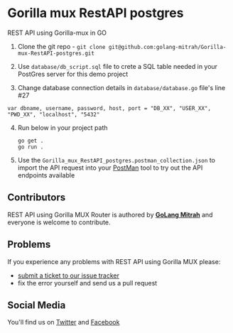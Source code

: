 # Gorilla mux RestAPI postgres

REST API using Gorilla-mux in GO

1. Clone the git repo - `git clone git@github.com:golang-mitrah/Gorilla-mux-RestAPI-postgres.git`

2. Use `database/db_script.sql` file to crete a SQL table needed in your PostGres server for this demo project 
   
3. Change database connection details in `database/database.go` file's line #27
```
var dbname, username, password, host, port = "DB_XX", "USER_XX", "PWD_XX", "localhost", "5432"
```

4. Run below in your project path
   ```
   go get .
   go run .
   ```

5. Use the `Gorilla_mux_RestAPI_postgres.postman_collection.json` to import the API request into your [PostMan](https://www.postman.com/) tool to try out the API endpoints available

## **Contributors**

REST API using Gorilla MUX Router is authored by **[GoLang Mitrah](https://www.MitrahSoft.com/)** and everyone is welcome to contribute. 

## **Problems**

If you experience any problems with REST API using Gorilla MUX please:

* [submit a ticket to our issue tracker](https://github.com/golang-mitrah/Gorilla-mux-RestAPI-postgres/issues)
* fix the error yourself and send us a pull request

## **Social Media**

You'll find us on [Twitter](https://twitter.com/MitrahSoft) and [Facebook](http://www.facebook.com/MitrahSoft) 
